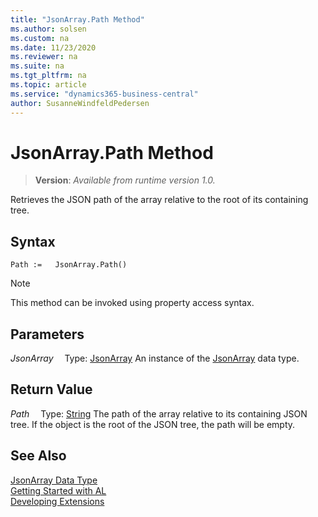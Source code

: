 ```yaml
---
title: "JsonArray.Path Method"
ms.author: solsen
ms.custom: na
ms.date: 11/23/2020
ms.reviewer: na
ms.suite: na
ms.tgt_pltfrm: na
ms.topic: article
ms.service: "dynamics365-business-central"
author: SusanneWindfeldPedersen
---
```

[//]: # (START>DO_NOT_EDIT)
[//]: # (IMPORTANT:Do not edit any of the content between here and the END>DO_NOT_EDIT.)
[//]: # (Any modifications should be made in the .xml files in the ModernDev repo.)
# JsonArray.Path Method
> **Version**: _Available from runtime version 1.0._

Retrieves the JSON path of the array relative to the root of its containing tree.


## Syntax
```
Path :=   JsonArray.Path()
```
> [!NOTE]
> This method can be invoked using property access syntax.

## Parameters
*JsonArray*
&emsp;Type: [JsonArray](jsonarray-data-type.md)
An instance of the [JsonArray](jsonarray-data-type.md) data type.

## Return Value
*Path*
&emsp;Type: [String](../string/string-data-type.md)
The path of the array relative to its containing JSON tree. If the object is the root of the JSON tree, the path will be empty.


[//]: # (IMPORTANT: END>DO_NOT_EDIT)
## See Also
[JsonArray Data Type](jsonarray-data-type.md)  
[Getting Started with AL](../../devenv-get-started.md)  
[Developing Extensions](../../devenv-dev-overview.md)